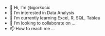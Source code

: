 - 👋 Hi, I’m @igorkocic
- 👀 I’m interested in Data Analysis
- 🌱 I’m currently learning Excel, R, SQL, Tableu
- 💞️ I’m looking to collaborate on ...
- 📫 How to reach me ...

<!---
igorkocic/igorkocic is a ✨ special ✨ repository because its `README.md` (this file) appears on your GitHub profile.
You can click the Preview link to take a look at your changes.
--->
